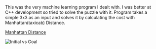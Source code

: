 This was the very machine learning program I dealt with. I was better at C++ development so tried to solve the puzzle with it. Program takes a simple 3x3 as an input and solves it by calculating the cost with Manhattan(taxicab) Distance. 


[Manhattan Distance](https://en.wikipedia.org/wiki/Taxicab_geometry)

![Initial vs Goal](https://www.cs.princeton.edu/courses/archive/spr18/cos226/assignments/8puzzle/4moves.png)
